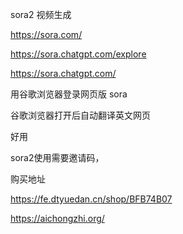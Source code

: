 sora2 视频生成

https://sora.com/

https://sora.chatgpt.com/explore

https://sora.chatgpt.com/

用谷歌浏览器登录网页版 sora

谷歌浏览器打开后自动翻译英文网页

好用

sora2使用需要邀请码，

购买地址

https://fe.dtyuedan.cn/shop/BFB74B07

https://aichongzhi.org/










